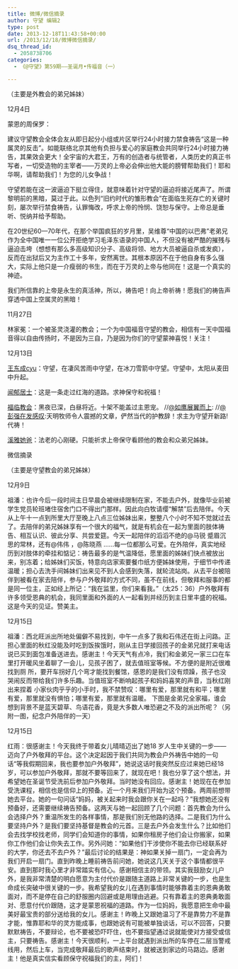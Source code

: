 ```yaml
---
title: 微博/微信摘录
author: 守望 编辑2
type: post
date: 2013-12-18T11:43:58+00:00
url: /2013/12/18/微博微信摘录/
dsq_thread_id:
  - 2058738706
categories:
  - 《@守望》第59期——圣诞月•传福音（一）

---
```

<p class="mce-wp-more" title="更多...">
  <!--more-->（主要是外教会的弟兄姊妹） 
</p>

12月4日  

蒙恩的周保罗： 

建议守望教会全体会友从即日起分小组或片区举行24小时接力禁食祷告“这是一种属灵的反击”。如能联络北京其他有负担与爱心的家庭教会共同举行24小时接力祷告，其果效会更大！全宇宙的大君王，万有的创造者与统管者，人类历史的真正书写者，一切受造物的主宰者——万灵的上帝必会伸出他大能的膀臂帮助我们！耶和华啊，请帮助我们！为您的儿女争战！

守望若能在这一波逼迫下挺立得住，就意味着针对守望的逼迫将接近尾声了。所谓黎明前的黑暗，莫过于此。以色列“旧约时代的雏形教会”在面临生死存亡的关键时刻，屡次举行禁食祷告，认罪悔改，呼求上帝的怜悯、饶恕与保守。上帝总是垂听、悦纳并给予帮助。

在20世纪60—70年代，在那个举国疯狂的岁月里，吴维尊“中国的以巴弗”老弟兄作为全中国唯一一位公开拒绝学习毛泽东语录的中国人，不但没有被严酷的摧残与逼迫击垮（想想有那么多高级知识分子、高级将领、地方大员被逼自杀或发疯），反而在出狱后又为主作工十多年，安然离世。其根本原因不在于他自身有多么强大，实际上他只是一介瘦弱的书生，而在于万灵的上帝与他同在！这是一个真实的神迹。

我们所信靠的上帝是永生的真活神，所以，祷告吧！向上帝祈祷！愿我们的祷告声穿透中国上空属灵的黑暗！ 

11月27日   

林家冕：一个被圣灵浇灌的教会；一个为中国福音守望的教会，相信有一天中国福音得以自由传扬时，不是因为三自，乃是因为你们的守望蒙神喜悦！关注！ 

12月13日

[王东成cyu][1]：守望，在凄风苦雨中守望，在冰刀雪箭中守望。守望中，太阳从麦田中升起。 

[闻郁居士][2]：这是一条走过红海的道路。求神保守和祝福！ 

[福临教会][3]：黑夜已深，白昼将近。十架不能盖过主恩宠。 //[@如鹰展翼而上][4]: //[@彭强在发感叹][5]:天明牧师令人震撼的文章，俨然当代的护教辞！求主为守望开新路! 代祷！ 

[溪雅她爸][6]：法老的心刚硬。只能祈求上帝保守看顾他的教会和众弟兄姊妹。 

微信摘录 

（主要是守望教会的弟兄姊妹） 

12月9日 

祖潘：也许今后一段时间主日早晨会被继续限制在家，不能去户外，就像毕业前被学生党员轮班堵住宿舍门口不得出门那样。因此向白牧请缨“解禁”后去陪伴。今天从上午十一点到所里大厅至晚上八点三位姊妹出来，整整八个小时不知不觉就过去了。去陪伴的弟兄姊妹享有一个很大的福气，就是有机会在一起为里面的肢体祷告、相互认识、彼此分享、共尝爱筵。今天一起陪伴的滔滔不绝的@马锐 蹙眉沉思的常林，还有@伟伟 ，@陈晓燕 ……每一位都那么可爱。在外陪伴，真实地经历到对肢体的牵挂和惦记：祷告最多的是气温降低，愿里面的姊妹们快点被放出来，别冻着；给姊妹们买饭，特意向店家索要餐巾纸方便姊妹使用，于细节中传递温暖；担心去洗手间姊妹们出来见不到人会感到失落，就轮流站岗。从去平台被陪伴到被看在家去陪伴，参与户外敬拜的方式不同，虽不在前线，但敬拜和服事的都是同一位主，正如经上所记：“我在监里，你们来看我。”（太25：36）户外敬拜有许多领受恩典的机会，我同里面和外面的人一起看到并经历到主日里丰盛的祝福。这是今天的见证。赞美主。 

12月15日 

祖潘：西北旺派出所地处偏僻不易找到，中午一点多了我和石伟还在街上问路。正担心里面的秋红没能及时吃到饭挨饿时，刚从主日学接回孩子的金弟兄就打来电话说已买到面包准备送进去。感谢主！今天天气有点冷，我们和金弟兄一家三口在车里打开暖风坐着聊了一会儿，见孩子困了，就去值班室等候。不方便的是附近很难找到厕 所，要开车拐好几个弯才能找到餐馆，感恩的是我们没有烦躁，孩子也没哭闹反而带给我们许多乐趣。当值班室不断响起孩子和妈妈喜笑的声音，当秋红刚出来捏着 小家伙肉乎乎的小手时，我不禁赞叹：哪里有爱，那里就有和平；哪里有爱，那里就没有惧怕；哪里有爱，那里就有温暖。 下图是金弟兄全家福，谁会想到背景不是蓝天碧草、鸟语花香，竟是大多数人唯恐避之不及的派出所呢？（另附一图，纪念户外陪伴的一天） 

12月15日 

红雨：很感谢主！今天我终于带着女儿晴晴迈出了她18 岁人生中关键的一步——迈向了户外敬拜的平台。这个决定起因于我们共同为教会户外祷告中她的一句话“等我假期回来，我也要参加户外敬拜”，她说这话时我突然反应过来她已经18 岁，可以参加户外敬拜，那就不要等回来了，就现在吧！我也分享了这个想法，并希望她在圣诞节受洗前后参加户外敬拜。当时她没有回应。感谢主！她现在在参加受洗课程，相信也是信仰上的预备。近一个月来我们开始为这个预备。两周前想带她去平台。她的一句问话“妈妈，被关起来时我会跟你关在一起吗？”我想她还没有预备好，还需要继续祷告预备。这两天与她一起回顾了几个问题：首先教会为什么会选择户外？重温所发生的各样事情，那是我们别无他路的选择。二是我们为什么要坚持户外？是我们要坚持基督是教会的元首。三是去户外会发生什么？比如他们会去找学校找老师，同学们会知道你的事情，如果你租房子他们会让你搬家，如果你工作他们会让你失去工作。另外问她：“如果他们干涉使你不能去你已经联系好的大学，你还去不去户外？”最后讨论的结果是：神如果关掉一扇门，一定会再为我们开启一扇门。直到昨晚上睡前祷告前问她，她说这几天关于这个事情都很平安。直到那时我心里才非常踏实有信心。感谢相信主的带领。其实我鼓励女儿户外，是我非常清楚的明白愿意为主付代价是跟随主道路上非常关键的一步，也是生命成长突破中很关键的一步。我希望我的女儿在遇到事情时能够靠着主的恩典勇敢面对，而不是停在自己的舒服圈内回避或是用理由逃避。只有靠着主的恩典勇敢面对、愿意付代价跟随，这才是蒙恩祝福的道路。作为一位妈妈，我愿意把生命中最美好最宝贵的部分送给我的女儿。感谢主！昨晚上又跟她温习了不是靠势力不是靠才能，惟靠耶和华的灵方能成事，也跟她说有可能被单独谈话，可以不回答，只要默默祷告，不要辩论，也不要被恐吓吓住，也不要指望通过说就能使对方接受或信主，只要祷告。感谢主！今天很顺利，一上平台就遇到派出所的车停在二层当警戒线用，然后上车，当完成敬拜最后的歌声结束时，就被送到家边的马路边。感谢主！他是真实信实看顾保守祝福我们的主，阿们！

 [1]: http://weibo.com/3104391655 "王东成cyu"
 [2]: http://weibo.com/2930259390 "闻郁居士"
 [3]: http://weibo.com/fortlynnchurch "福临教会"
 [4]: http://weibo.com/n/%E5%A6%82%E9%B9%B0%E5%B1%95%E7%BF%BC%E8%80%8C%E4%B8%8A
 [5]: http://weibo.com/n/%E5%BD%AD%E5%BC%BA%E5%9C%A8%E5%8F%91%E6%84%9F%E5%8F%B9
 [6]: http://weibo.com/2921387324 "溪雅她爸"